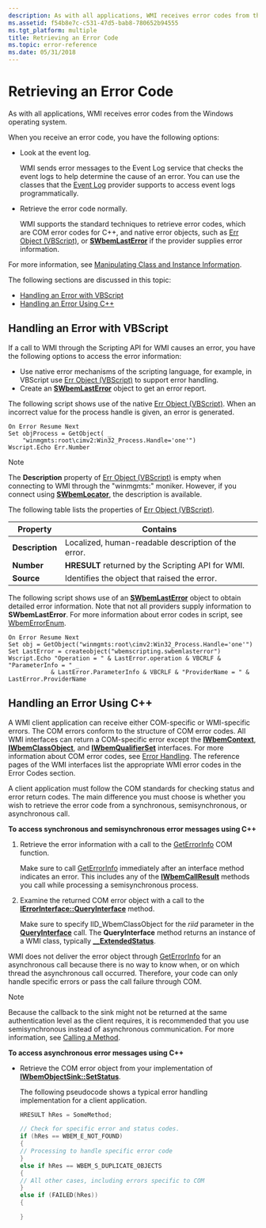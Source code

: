 ```yaml
---
description: As with all applications, WMI receives error codes from the Windows operating system.
ms.assetid: f54b8e7c-c531-47d5-bab8-780652b94555
ms.tgt_platform: multiple
title: Retrieving an Error Code
ms.topic: error-reference
ms.date: 05/31/2018
---
```


# Retrieving an Error Code

As with all applications, WMI receives error codes from the Windows operating system.

When you receive an error code, you have the following options:

-   Look at the event log.

    WMI sends error messages to the Event Log service that checks the event logs to help determine the cause of an error. You can use the classes that the [Event Log](/previous-versions/windows/desktop/eventlogprov/event-log-provider) provider supports to access event logs programmatically.

-   Retrieve the error code normally.

    WMI supports the standard techniques to retrieve error codes, which are COM error codes for C++, and native error objects, such as [Err Object (VBScript)](/previous-versions//sbf5ze0e(v=vs.85)), or [**SWbemLastError**](swbemlasterror.md) if the provider supplies error information.

For more information, see [Manipulating Class and Instance Information](manipulating-class-and-instance-information.md).

The following sections are discussed in this topic:

-   [Handling an Error with VBScript](#handling-an-error-with-vbscript)
-   [Handling an Error Using C++](#handling-an-error-using-c)

## Handling an Error with VBScript

If a call to WMI through the Scripting API for WMI causes an error, you have the following options to access the error information:

-   Use native error mechanisms of the scripting language, for example, in VBScript use [Err Object (VBScript)](/previous-versions//sbf5ze0e(v=vs.85)) to support error handling.
-   Create an [**SWbemLastError**](swbemlasterror.md) object to get an error report.

The following script shows use of the native [Err Object (VBScript)](/previous-versions//sbf5ze0e(v=vs.85)). When an incorrect value for the process handle is given, an error is generated.


```VB
On Error Resume Next
Set objProcess = GetObject( _
    "winmgmts:root\cimv2:Win32_Process.Handle='one'")
Wscript.Echo Err.Number
```



> [!Note]
>
> The **Description** property of [Err Object (VBScript)](/previous-versions//sbf5ze0e(v=vs.85)) is empty when connecting to WMI through the "winmgmts:" moniker. However, if you connect using [**SWbemLocator**](swbemlocator.md), the description is available.
>
> The following table lists the properties of [Err Object (VBScript)](/previous-versions//sbf5ze0e(v=vs.85)).
>
> 
>
> | Property                   | Contains                                                       |
> |----------------------------|----------------------------------------------------------------|
> | **Description**<br/> | Localized, human-readable description of the error.<br/> |
> | **Number**<br/>      | **HRESULT** returned by the Scripting API for WMI.<br/>  |
> | **Source**<br/>      | Identifies the object that raised the error.<br/>        |
>
> 
>
>  

 

The following script shows use of an [**SWbemLastError**](swbemlasterror.md) object to obtain detailed error information. Note that not all providers supply information to **SWbemLastError**. For more information about error codes in script, see [WbemErrorEnum](/windows/desktop/api/Wbemdisp/ne-wbemdisp-wbemerrorenum).


```VB
On Error Resume Next
Set obj = GetObject("winmgmts:root\cimv2:Win32_Process.Handle='one'")
Set LastError = createobject("wbemscripting.swbemlasterror")
Wscript.Echo "Operation = " & LastError.operation & VBCRLF & "ParameterInfo = " _
            & LastError.ParameterInfo & VBCRLF & "ProviderName = " & LastError.ProviderName
```



## Handling an Error Using C++

A WMI client application can receive either COM-specific or WMI-specific errors. The COM errors conform to the structure of COM error codes. All WMI interfaces can return a COM-specific error except the [**IWbemContext**](/windows/desktop/api/WbemCli/nn-wbemcli-iwbemcontext), [**IWbemClassObject**](/windows/desktop/api/WbemCli/nn-wbemcli-iwbemclassobject), and [**IWbemQualifierSet**](/windows/desktop/api/Wbemcli/nn-wbemcli-iwbemqualifierset) interfaces. For more information about COM error codes, see [Error Handling](../com/error-handling-in-com.md). The reference pages of the WMI interfaces list the appropriate WMI error codes in the Error Codes section.

A client application must follow the COM standards for checking status and error return codes. The main difference you must choose is whether you wish to retrieve the error code from a synchronous, semisynchronous, or asynchronous call.

**To access synchronous and semisynchronous error messages using C++**

1.  Retrieve the error information with a call to the [GetErrorInfo]( /windows/win32/api/oleauto/nf-oleauto-geterrorinfo) COM function.

    Make sure to call [GetErrorInfo]( /windows/win32/api/oleauto/nf-oleauto-geterrorinfo) immediately after an interface method indicates an error. This includes any of the [**IWbemCallResult**](/windows/desktop/api/Wbemcli/nn-wbemcli-iwbemcallresult) methods you call while processing a semisynchronous process.

2.  Examine the returned COM error object with a call to the [**IErrorInterface::QueryInterface**](/windows/win32/api/unknwn/nf-unknwn-iunknown-queryinterface(q)) method.

    Make sure to specify IID\_WbemClassObject for the *riid* parameter in the [**QueryInterface**](/windows/win32/api/unknwn/nf-unknwn-iunknown-queryinterface(q)) call. The **QueryInterface** method returns an instance of a WMI class, typically [**\_\_ExtendedStatus**](--extendedstatus.md).

WMI does not deliver the error object through [GetErrorInfo]( /windows/win32/api/oleauto/nf-oleauto-geterrorinfo) for an asynchronous call because there is no way to know when, or on which thread the asynchronous call occurred. Therefore, your code can only handle specific errors or pass the call failure through COM.

> [!Note]  
> Because the callback to the sink might not be returned at the same authentication level as the client requires, it is recommended that you use semisynchronous instead of asynchronous communication. For more information, see [Calling a Method](calling-a-method.md).

 

**To access asynchronous error messages using C++**

-   Retrieve the COM error object from your implementation of [**IWbemObjectSink::SetStatus**](/windows/desktop/api/Wbemcli/nf-wbemcli-iwbemobjectsink-setstatus).

    The following pseudocode shows a typical error handling implementation for a client application.

    ```C++
    HRESULT hRes = SomeMethod;

    // Check for specific error and status codes.
    if (hRes == WBEM_E_NOT_FOUND)
    {
    // Processing to handle specific error code
    }
    else if hRes == WBEM_S_DUPLICATE_OBJECTS
    {
    // All other cases, including errors specific to COM
    }
    else if (FAILED(hRes))
    {

    }
    ```

    

 

